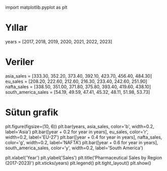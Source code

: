 import matplotlib.pyplot as plt

# Yıllar
years = [2017, 2018, 2019, 2020, 2021, 2022, 2023]

# Veriler
asia_sales = [333.30, 352.20, 373.40, 392.10, 423.70, 456.40, 484.30]
eu_sales = [208.20, 222.60, 212.60, 216.30, 233.40, 242.60, 251.90]
nafta_sales = [338.50, 351.00, 371.80, 375.80, 393.40, 419.60, 438.10]
south_america_sales = [54.19, 49.59, 47.41, 45.32, 48.11, 51.98, 53.73]

# Sütun grafik
plt.figure(figsize=(10, 6))
plt.bar(years, asia_sales, color='b', width=0.2, label='Asia')
plt.bar([year + 0.2 for year in years], eu_sales, color='r', width=0.2, label='EU-27')
plt.bar([year + 0.4 for year in years], nafta_sales, color='g', width=0.2, label='NAFTA')
plt.bar([year + 0.6 for year in years], south_america_sales, color='y', width=0.2, label='South America')

plt.xlabel('Year')
plt.ylabel('Sales')
plt.title('Pharmaceutical Sales by Region (2017-2023)')
plt.xticks(years)
plt.legend()
plt.tight_layout()
plt.show()
